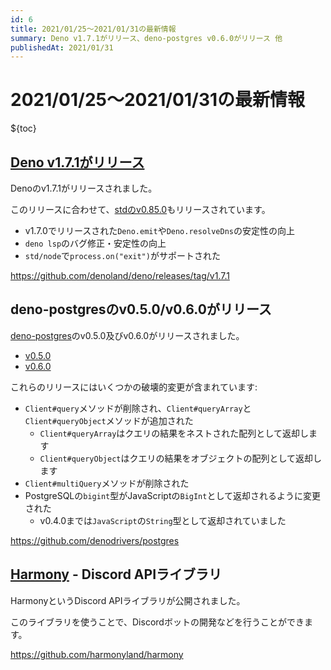```yaml
---
id: 6
title: 2021/01/25〜2021/01/31の最新情報
summary: Deno v1.7.1がリリース、deno-postgres v0.6.0がリリース 他
publishedAt: 2021/01/31
---
```


# 2021/01/25〜2021/01/31の最新情報

${toc}

## [Deno v1.7.1がリリース](https://github.com/denoland/deno/releases/tag/v1.7.1)

Denoのv1.7.1がリリースされました。

このリリースに合わせて、[stdのv0.85.0](https://deno.land/std@0.85.0)もリリースされています。

- v1.7.0でリリースされた`Deno.emit`や`Deno.resolveDns`の安定性の向上
- `deno lsp`のバグ修正・安定性の向上
- `std/node`で`process.on("exit")`がサポートされた

https://github.com/denoland/deno/releases/tag/v1.7.1

## deno-postgresのv0.5.0/v0.6.0がリリース

[deno-postgres](https://github.com/denodrivers/postgres)のv0.5.0及びv0.6.0がリリースされました。

- [v0.5.0](https://github.com/denodrivers/postgres/releases/tag/v0.5.0)
- [v0.6.0](https://github.com/denodrivers/postgres/releases/tag/v0.6.0)

これらのリリースにはいくつかの破壊的変更が含まれています:

- `Client#query`メソッドが削除され、`Client#queryArray`と`Client#queryObject`メソッドが追加された
  - `Client#queryArray`はクエリの結果をネストされた配列として返却します
  - `Client#queryObject`はクエリの結果をオブジェクトの配列として返却します
- `Client#multiQuery`メソッドが削除された
- PostgreSQLの`bigint`型がJavaScriptの`BigInt`として返却されるように変更された
  - v0.4.0までは`JavaScript`の`String`型として返却されていました

https://github.com/denodrivers/postgres

## [Harmony](https://github.com/harmonyland/harmony) - Discord APIライブラリ

HarmonyというDiscord APIライブラリが公開されました。

このライブラリを使うことで、Discordボットの開発などを行うことができます。

https://github.com/harmonyland/harmony
